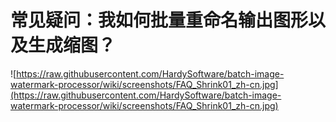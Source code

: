 # 常见疑问：我如何批量重命名输出图形以及生成缩图？ #
![https://raw.githubusercontent.com/HardySoftware/batch-image-watermark-processor/wiki/screenshots/FAQ_Shrink01_zh-cn.jpg](https://raw.githubusercontent.com/HardySoftware/batch-image-watermark-processor/wiki/screenshots/FAQ_Shrink01_zh-cn.jpg)